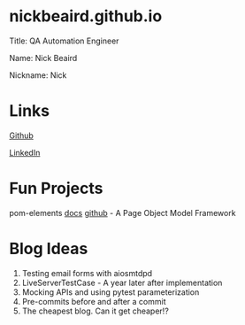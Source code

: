 # nickbeaird.github.io

Title: QA Automation Engineer

Name: Nick Beaird

Nickname: Nick

# Links

[Github](https://github.com/nickbeaird/nickbeaird.github.io)

[LinkedIn](https://www.linkedin.com/in/nbeaird/)

# Fun Projects

pom-elements [docs](https://nickbeaird.github.io/pom-elements/) [github](https://github.com/nickbeaird/pom-elements) - A Page Object Model Framework

# Blog Ideas

1. Testing email forms with aiosmtdpd
1. LiveServerTestCase - A year later after implementation
1. Mocking APIs and using pytest parameterization
1. Pre-commits before and after a commit
1. The cheapest blog. Can it get cheaper!?  